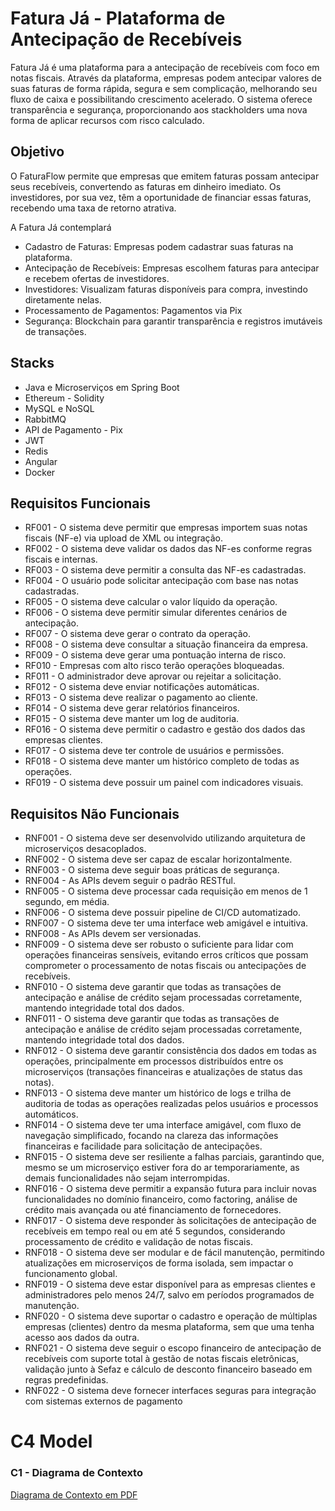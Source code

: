 <h1>Fatura Já - Plataforma de Antecipação de Recebíveis</h1>

<p>Fatura Já é uma plataforma para a antecipação de recebíveis com foco em notas fiscais. Através da plataforma, empresas podem antecipar valores de suas faturas de forma rápida, segura e sem complicação, melhorando seu fluxo de caixa e possibilitando crescimento acelerado. O sistema oferece transparência e segurança, proporcionando aos stackholders uma nova forma de aplicar recursos com risco calculado.</p>

<h2>Objetivo</h2>
<p>O FaturaFlow permite que empresas que emitem faturas possam antecipar seus recebíveis, convertendo as faturas em dinheiro imediato. Os investidores, por sua vez, têm a oportunidade de financiar essas faturas, recebendo uma taxa de retorno atrativa.</p>

<p>A Fatura Já contemplará<p>

- Cadastro de Faturas: Empresas podem cadastrar suas faturas na plataforma.
- Antecipação de Recebíveis: Empresas escolhem faturas para antecipar e recebem ofertas de investidores.
- Investidores: Visualizam faturas disponíveis para compra, investindo diretamente nelas.
- Processamento de Pagamentos: Pagamentos via Pix
- Segurança: Blockchain para garantir transparência e registros imutáveis de transações.

<h2>Stacks</h2>

- Java e Microserviços em Spring Boot
- Ethereum - Solidity
- MySQL e NoSQL
- RabbitMQ
- API de Pagamento - Pix
- JWT
- Redis
- Angular
- Docker

<h2>Requisitos Funcionais</h2>

- RF001 - O sistema deve permitir que empresas importem suas notas fiscais (NF-e) via upload de XML ou integração.
- RF002 - O sistema deve validar os dados das NF-es conforme regras fiscais e internas.
- RF003 - O sistema deve permitir a consulta das NF-es cadastradas.
- RF004 - O usuário pode solicitar antecipação com base nas notas cadastradas.
- RF005 - O sistema deve calcular o valor líquido da operação.
- RF006 - O sistema deve permitir simular diferentes cenários de antecipação.
- RF007 - O sistema deve gerar o contrato da operação.
- RF008 - O sistema deve consultar a situação financeira da empresa.
- RF009 - O sistema deve gerar uma pontuação interna de risco.
- RF010 - Empresas com alto risco terão operações bloqueadas.
- RF011 - O administrador deve aprovar ou rejeitar a solicitação.
- RF012 - O sistema deve enviar notificações automáticas.
- RF013 - O sistema deve realizar o pagamento ao cliente.
- RF014 - O sistema deve gerar relatórios financeiros.
- RF015 - O sistema deve manter um log de auditoria.
- RF016 - O sistema deve permitir o cadastro e gestão dos dados das empresas clientes.
- RF017 - O sistema deve ter controle de usuários e permissões.
- RF018 - O sistema deve manter um histórico completo de todas as operações.
- RF019 - O sistema deve possuir um painel com indicadores visuais.

<h2>Requisitos Não Funcionais</h2>

- RNF001 - O sistema deve ser desenvolvido utilizando arquitetura de microserviços desacoplados.
- RNF002 - O sistema deve ser capaz de escalar horizontalmente.
- RNF003 - O sistema deve seguir boas práticas de segurança.
- RNF004 - As APIs devem seguir o padrão RESTful.
- RNF005 - O sistema deve processar cada requisição em menos de 1 segundo, em média.
- RNF006 - O sistema deve possuir pipeline de CI/CD automatizado.
- RNF007 - O sistema deve ter uma interface web amigável e intuitiva.
- RNF008 - As APIs devem ser versionadas.
- RNF009 - O sistema deve ser robusto o suficiente para lidar com operações financeiras sensíveis, evitando erros críticos que possam comprometer o processamento de notas fiscais ou antecipações de recebíveis.
- RNF010 - O sistema deve garantir que todas as transações de antecipação e análise de crédito sejam processadas corretamente, mantendo integridade total dos dados.
- RNF011 - O sistema deve garantir que todas as transações de antecipação e análise de crédito sejam processadas corretamente, mantendo integridade total dos dados.
- RNF012 - O sistema deve garantir consistência dos dados em todas as operações, principalmente em processos distribuídos entre os microserviços (transações financeiras e atualizações de status das notas).
- RNF013 - O sistema deve manter um histórico de logs e trilha de auditoria de todas as operações realizadas pelos usuários e processos automáticos.
- RNF014 - O sistema deve ter uma interface amigável, com fluxo de navegação simplificado, focando na clareza das informações financeiras e facilidade para solicitação de antecipações.
- RNF015 - O sistema deve ser resiliente a falhas parciais, garantindo que, mesmo se um microserviço estiver fora do ar temporariamente, as demais funcionalidades não sejam interrompidas.
- RNF016 - O sistema deve permitir a expansão futura para incluir novas funcionalidades no domínio financeiro, como factoring, análise de crédito mais avançada ou até financiamento de fornecedores.
- RNF017 - O sistema deve responder às solicitações de antecipação de recebíveis em tempo real ou em até 5 segundos, considerando processamento de crédito e validação de notas fiscais.
- RNF018 - O sistema deve ser modular e de fácil manutenção, permitindo atualizações em microserviços de forma isolada, sem impactar o funcionamento global.
- RNF019 - O sistema deve estar disponível para as empresas clientes e administradores pelo menos 24/7, salvo em períodos programados de manutenção.
- RNF020 - O sistema deve suportar o cadastro e operação de múltiplas empresas (clientes) dentro da mesma plataforma, sem que uma tenha acesso aos dados da outra.
- RNF021 - O sistema deve seguir o escopo financeiro de antecipação de recebíveis com suporte total à gestão de notas fiscais eletrônicas, validação junto à Sefaz e cálculo de desconto financeiro baseado em regras predefinidas.
- RNF022 - O sistema deve fornecer interfaces seguras para integração com sistemas externos de pagamento

<h1>C4 Model</h1>

<h3>C1 - Diagrama de Contexto </h1>

[Diagrama de Contexto em PDF](faturaflow/assets/diagrama-contexto.pdf)
